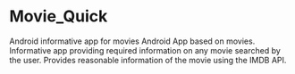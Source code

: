 # Movie_Quick
Android informative app for movies 
Android App based on movies. Informative app providing required information on any movie searched by the user. Provides reasonable information of the movie using the IMDB API.
